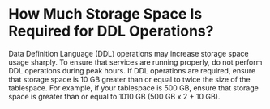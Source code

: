 # How Much Storage Space Is Required for DDL Operations?<a name="rds_faq_0082"></a>

Data Definition Language \(DDL\) operations may increase storage space usage sharply. To ensure that services are running properly, do not perform DDL operations during peak hours. If DDL operations are required, ensure that storage space is 10 GB greater than or equal to twice the size of the tablespace. For example, if your tablespace is 500 GB, ensure that storage space is greater than or equal to 1010 GB \(500 GB x 2 + 10 GB\).

